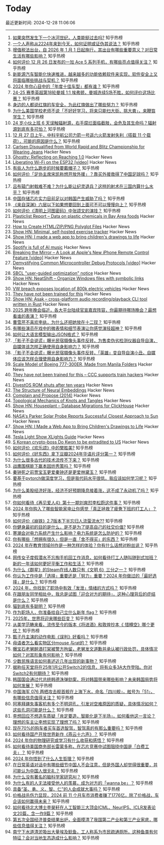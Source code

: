# Today

最近更新时间: 2024-12-28 11:06:06

--- 
1. [如果突然发生下一个冰河世纪，人类能挺过去吗?](https://www.zhihu.com/question/381310750) 知乎热榜
2. [一个人声称从2224年来到今天，如何证明或证伪其说法？](https://www.zhihu.com/question/7674759719) 知乎热榜
3. [增值税法出台，自 2026 年 1 月 1 日起施行，其出台有哪些重要意义？对日常生活有哪些影响？](https://www.zhihu.com/question/7795541882) 知乎热榜
4. [如何评价 12 月 26 日发布的一加 Ace 5 系列手机，有哪些亮点值得关注？](https://www.zhihu.com/question/7909887357) 知乎热榜
5. [新能源汽车智能化快速推进，越来越多的功能依赖软件来实现，软件安全上又将面临哪些挑战与契机？](https://www.zhihu.com/question/8007516188) 知乎热榜
6. [2024 年你心目中的「年度十佳车型」都有谁？](https://www.zhihu.com/question/7627810782) 知乎热榜
7. [24-25 赛季英超第18轮曼城 1:1 埃弗顿，曼城连续5场不胜，如何评价这场比赛？](https://www.zhihu.com/question/7936156280) 知乎热榜
8. [身边的人都说红旗的车安全，为此红旗做出了哪些努力？](https://www.zhihu.com/question/7906527110) 知乎热榜
9. [为什么美国学校老师不说「不好好学习，将来只能扫大街、挑大粪」，来鞭笞学生？](https://www.zhihu.com/question/632232275) 知乎热榜
10. [24 岁小伙上班 6 天误触辐射源，右手腐烂面临截肢，会危及其生命吗？辐射源到底有多可怕？](https://www.zhihu.com/question/7842123012) 知乎热榜
11. [12 月 27 日上午，中科宇航公司力箭一号遥六火箭发射失利（搭载 11 个载荷），可能的原因是什么？](https://www.zhihu.com/question/7982864163) 知乎热榜
12. [Carlsen Disqualified from World Rapid and Blitz Championship for Wearing Jeans](https://www.timesnownews.com/sports/magnus-carlsen-disqualified-from-world-rapid-and-blitz-championship-for-wearing-jeans-article-116727852) Hacker News
13. [Ghostty: Reflecting on Reaching 1.0](https://mitchellh.com/writing/ghostty-1-0-reflection) Hacker News
14. [Liberating Wi-Fi on the ESP32 [video]](https://media.ccc.de/v/38c3-liberating-wi-fi-on-the-esp32) Hacker News
15. [有些人为什么跑步的时候要戴帽子？](https://www.zhihu.com/question/7695881007) 知乎热榜
16. [如何评价「足协主席宋凯称想开放外援」？靠买外援救得了中国足球吗？](https://www.zhihu.com/question/7830275293) 知乎热榜
17. [吕布辕门射戟难不难？为什么能让纪灵退兵？这样的射术在三国内算什么水平？](https://www.zhihu.com/question/24445090) 知乎热榜
18. [中国存储芯片实力目前足以对韩国产生威胁了吗？](https://www.zhihu.com/question/7077836281) 知乎热榜
19. [《来自深渊》六层以下如果想要回到上面可不可以慢慢向上？](https://www.zhihu.com/question/268390009) 知乎热榜
20. [如何评价《清明上河图密码》中张颂文的演技？](https://www.zhihu.com/question/7545527855) 知乎热榜
21. [Plasticlist Report – Data on plastic chemicals in Bay Area foods](https://www.plasticlist.org/report) Hacker News
22. [How to Create HTML/ZIP/PNG Polyglot Files](https://gildas-lormeau.github.io/Polyglot-HTML-ZIP-PNG/SUMMARY.html) Hacker News
23. [Show HN: Minimal, self-hosted exercise tracker](https://github.com/bmtwl/exerciseminimilism) Hacker News
24. [Show HN: I made a web app to bring children's drawings to life](https://doodledreams.cc) Hacker News
25. [Spotify is full of AI music](https://www.fastcompany.com/91170296/spotify-ai-music) Hacker News
26. [Breaking the Mirror – A Look at Apple's New iPhone Remote Control Feature [video]](https://media.ccc.de/v/38c3-breaking-the-mirror-a-look-at-apple-s-new-iphone-remote-control-feature) Hacker News
27. [Demystifying Common Microcontroller Debug Protocols [video]](https://media.ccc.de/v/38c3-demystifying-common-microcontroller-debug-protocols) Hacker News
28. [SBCL "user-guided optimization" notice](https://github.com/sbcl/sbcl/commit/42fd0ced76e851fe883f8651b832234a7cbd1fa2) Hacker News
29. [Show HN: NeatShift – Organize Windows files with symbolic links](https://github.com/BytexGrid/NeatShift) Hacker News
30. [VW breach exposes location of 800k electric vehicles](https://cyberinsider.com/vw-suffers-major-breach-exposing-location-of-800000-electric-vehicles/) Hacker News
31. [They have not been trained for this](https://www.ccc.de/en/updates/2024/das-ist-vollig-entgleist) Hacker News
32. [Show HN: Asak – cross-platform audio recording/playback CLI tool written in Rust](https://github.com/chaosprint/asak) Hacker News
33. [2025 跨年晚会临近，各大平台陆续官宣嘉宾阵容，你最期待哪场晚会？最想看谁的表演？](https://www.zhihu.com/question/7086740626) 知乎热榜
34. [曹雪芹不喜欢李纨，为什么还把她放在十二钗？](https://www.zhihu.com/question/20643673) 知乎热榜
35. [有哪些演员在戏中的微表情和细节表演让你感觉演技超神？](https://www.zhihu.com/question/350346018) 知乎热榜
36. [如何让大语言模型输出JSON格式？](https://www.zhihu.com/question/656512469) 知乎热榜
37. [「影子不会说谎」曝光民宿摄像头事件反转，为售卖伪劣检测仪器自导自演，自媒体该怎样正确使用自身影响力？](https://www.zhihu.com/question/8037146183) 知乎热榜
38. [「影子不会说谎」曝光民宿摄像头事件反转，「英雄」变自导自演小丑。自媒体应该怎样合理使用自身影响力？](https://www.zhihu.com/question/8037146183) 知乎热榜
39. [Scale Model of Boeing 777-300ER, Made from Manila Folders](https://www.lucaiaconistewart.com/model-777) Hacker News
40. [They have not been trained for this – CCC supports train hackers](https://www.ccc.de/en/updates/2024/das-ist-vollig-entgleist) Hacker News
41. [DivestOS ROM shuts after ten years](https://divestos.org/pages/news#end) Hacker News
42. [The Structure of Neural Embeddings](https://seanpedersen.github.io/posts/structure-of-neural-latent-space) Hacker News
43. [Complain and Propose (2014)](https://tidyfirst.substack.com/p/complain-and-propose) Hacker News
44. [Topological Mechanics of Knots and Tangles](https://www.science.org/doi/10.1126/science.aaz0135) Hacker News
45. [Show HN: Houseplant – Database Migrations for ClickHouse](https://houseplant.readthedocs.io/en/latest/) Hacker News
46. [NASA's Parker Solar Probe Reports Successful Closest Approach to Sun](https://blogs.nasa.gov/parkersolarprobe/2024/12/27/nasas-parker-solar-probe-reports-successful-closest-approach-to-sun/) Hacker News
47. [Show HN: I Made a Web App to Bring Children's Drawings to Life](https://doodledreams.cc) Hacker News
48. [Tesla Light Show XLights Guide](https://github.com/teslamotors/light-show) Hacker News
49. [S Korean crypto-boss Do Kwon to be extradited to US](https://www.bbc.com/news/articles/cn7r8xr3v76o) Hacker News
50. [如何评价《欢乐颂》中的樊胜美?](https://www.zhihu.com/question/45120793) 知乎热榜
51. [如何评价《好东西》拿下豆瓣2024年华语片评分第一？](https://www.zhihu.com/question/7799491508) 知乎热榜
52. [为什么很多古代的技术流传不下来？](https://www.zhihu.com/question/504985843) 知乎热榜
53. [战鹰围棋能下赢本因坊秀策吗？](https://www.zhihu.com/question/667145395) 知乎热榜
54. [秦钟死之前贾宝玉更爱秦钟还是更爱林黛玉？](https://www.zhihu.com/question/7074892434) 知乎热榜
55. [要基于pytorch做深度学习，但是我代码水平很低，我应该如何学习呢？](https://www.zhihu.com/question/437199981) 知乎热榜
56. [为什么美股经济好涨，经济不好预期降息接着涨，这不成了永动机了吗？](https://www.zhihu.com/question/660914562) 知乎热榜
57. [你如何看待《再见爱人4》第十一期刘爽怼李松蔚这件事？](https://www.zhihu.com/question/7985930344) 知乎热榜
58. [2024 年你购入了哪些智能家电让你感觉「真正拯救了疲惫下班的打工人」？](https://www.zhihu.com/question/5813562432) 知乎热榜
59. [如何评价《崩铁》2.7版本下半忘归人流萤流水??](https://www.zhihu.com/question/7974218263) 知乎热榜
60. [你健身最初的目的是什么，是不是为了提高自己的社交价值?](https://www.zhihu.com/question/7183860100) 知乎热榜
61. [寒潮会对电力系统产生什么影响？电力系统是怎么防护的？](https://www.zhihu.com/question/39677374) 知乎热榜
62. [你有哪些「想拥有很久」但是一直「舍不得买」的东西？](https://www.zhihu.com/question/6024903816) 知乎热榜
63. [2024 年在教育领域创作是一种怎样的体验？你有什么话想对粉丝说？](https://www.zhihu.com/question/7727304197) 知乎热榜
64. [网传女子度假潜水不忘掏手机回工作消息，如何看待打工人随叫随到式加班？新的一年该如何更好平衡工作和生活？](https://www.zhihu.com/question/8027327220) 知乎热榜
65. [为什么《群星》的Steam在线人数只有《文明 6》三分之一？](https://www.zhihu.com/question/529874801) 知乎热榜
66. [你认为工作中是「选择」重要还是「努力」重要？2024 年你做过的「最好选择」是什么？](https://www.zhihu.com/question/7834728383) 知乎热榜
67. [2024 年，你找到了职场中有效「发泄」情绪的方式吗？](https://www.zhihu.com/question/7020316534) 知乎热榜
68. [在跟朋友同学相处中，我总是试图「迎合对方的期待」，这种心理背后的症结是什么？](https://www.zhihu.com/question/6683967414) 知乎热榜
69. [猫到底有多聪明？](https://www.zhihu.com/question/46586803) 知乎热榜
70. [作为职场人，你准备给自己立什么新年 flag？](https://www.zhihu.com/question/361247548) 知乎热榜
71. [2025年，世界将迎来哪些巨变？](https://www.zhihu.com/question/5089268184) 知乎热榜
72. [从美学范畴来看，流传至今的版本《将进酒》和敦煌抄本《 惜樽空》哪个更优？](https://www.zhihu.com/question/457102804) 知乎热榜
73. [甄子丹主演的动作电影《误判》好看吗？](https://www.zhihu.com/question/7140417921) 知乎热榜
74. [母语者怎么看实物区分mouse 与rat的？](https://www.zhihu.com/question/659124934) 知乎热榜
75. [曝宝石老舅醉酒打架被警方拘留，老舅发文道歉并承认被行政处罚，具体情况如何？对其形象有何影响？](https://www.zhihu.com/question/7926371653) 知乎热榜
76. [少数民族语言如何表述近几年出现的新事物？](https://www.zhihu.com/question/24700047) 知乎热榜
77. [据称任天堂将在25年1月公开Switch2的信息，将有众多3A大作登陆。你对Switch2有何期待？](https://www.zhihu.com/question/7912007455) 知乎热榜
78. [韩国国会通过代总统韩德洙弹劾案，将对韩国带来哪些影响？未来韩国局势将如何发展？](https://www.zhihu.com/question/8009041695) 知乎热榜
79. [中国海军 076 两栖攻击舰首舰在上海下水，命名「四川舰」，舷号为「51」，有哪些信息值得关注？](https://www.zhihu.com/question/7983311016) 知乎热榜
80. [阿塞拜疆失事客机有多个不明洞孔，引发对空难原因的质疑，具体情况如何？这些孔洞可能是什么？](https://www.zhihu.com/question/7934003322) 知乎热榜
81. [李想回应不想造车质疑「肯定要造，智能化是下半场」，如何看他这一言论？理想的车主让李想实现了理想了吗？](https://www.zhihu.com/question/7882686709) 知乎热榜
82. [现在70%的购车者买车首选智驾，智驾真的有那么重要吗？](https://www.zhihu.com/question/667690663) 知乎热榜
83. [如何看待国产开放世界新作《燕云十六声》？](https://www.zhihu.com/question/549724814) 知乎热榜
84. [2024 年你的物理研究或学习有什么收获和感悟？](https://www.zhihu.com/question/664886288) 知乎热榜
85. [如何看待美国商务部长雷蒙多称，在芯片竞赛中试图阻挠中国是「白费工夫」？](https://www.zhihu.com/question/7831033602) 知乎热榜
86. [2024 年你悟到了什么人生哲理？](https://www.zhihu.com/question/7135758747) 知乎热榜
87. [在日常英语对话中有哪些细节中国人不会注意，但是外国人却觉得很重要，并可能认为中国人很无礼？](https://www.zhihu.com/question/30964795) 知乎热榜
88. [为什么没有著名的脑科学家研究AI？](https://www.zhihu.com/question/7700379353) 知乎热榜
89. [为什么有的人无法接受他人的羡慕，成为对方的「wanna be」？](https://www.zhihu.com/question/7767940562) 知乎热榜
90. [具备“圣、勇、义、智、仁”的人会成就大事吗？](https://www.zhihu.com/question/665702886) 知乎热榜
91. [价格战杀伤力显现，2024 前 11 个月车市消费者赚了1776亿，除了价格战，车企该如何赢得未来？](https://www.zhihu.com/question/7654165085) 知乎热榜
92. [如何看待北大博士李昊轩在人工智能三大顶会ICML、NeurIPS、ICLR发表论文20篇，含一作9篇？](https://www.zhihu.com/question/7819628640) 知乎热榜
93. [第五次全国经济普查结果出炉，全面摸清了我国第二产业和第三产业家底，哪些信息值得关注？](https://www.zhihu.com/question/7911441186) 知乎热榜
94. [南宁下水道清淤吸出大量埃及鲶鱼，工人称系为市民疏通厕所，这种鱼类有何特征？会对当地生态造成什么影响？](https://www.zhihu.com/question/7936988780) 知乎热榜
